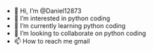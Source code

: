 - 👋 Hi, I’m @Daniel12873
- 👀 I’m interested in python coding
- 🌱 I’m currently learning python coding
- 💞️ I’m looking to collaborate on python coding
- 📫 How to reach me gmail

<!---
Daniel12873/Daniel12873 is a ✨ special ✨ repository because its `README.md` (this file) appears on your GitHub profile.
You can click the Preview link to take a look at your changes.
--->
